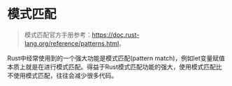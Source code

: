 # 模式匹配

> 模式匹配官方手册参考：<https://doc.rust-lang.org/reference/patterns.html>。

Rust中经常使用到的一个强大功能是模式匹配(pattern match)，例如let变量赋值本质上就是在进行模式匹配。得益于Rust模式匹配功能的强大，使用模式匹配比不使用模式匹配，往往会减少很多代码。

